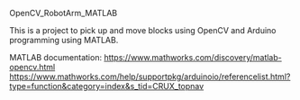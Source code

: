 OpenCV_RobotArm_MATLAB

This is a project to pick up and move blocks using OpenCV and Arduino programming using MATLAB.

MATLAB documentation: https://www.mathworks.com/discovery/matlab-opencv.html
                      https://www.mathworks.com/help/supportpkg/arduinoio/referencelist.html?type=function&category=index&s_tid=CRUX_topnav

